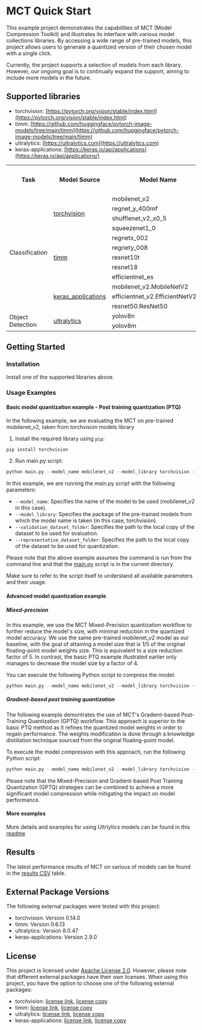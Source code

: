 # MCT Quick Start 

This example project demonstrates the capabilities of MCT (Model Compression Toolkit) and illustrates its interface
with various model collections libraries. By accessing a wide range of pre-trained models, this project allows users to
generate a quantized version of their chosen model with a single click. 

Currently, the project supports a selection of models from each library. However, our ongoing goal is to continually
expand the support, aiming to include more models
in the future.   


## Supported libraries
- torchvision: [https://pytorch.org/vision/stable/index.html](https://pytorch.org/vision/stable/index.html)
- timm: [https://github.com/huggingface/pytorch-image-models/tree/main/timm](https://github.com/huggingface/pytorch-image-models/tree/main/timm)
- ultralytics: [https://ultralytics.com](https://ultralytics.com)
- keras-applications: [https://keras.io/api/applications](https://keras.io/api/applications/)

<table>
    <tr>
        <th rowspan="2">Task</th>
        <th rowspan="2">Model Source</th>
        <th rowspan="2">Model Name</th>
        <th rowspan="2">Dataset Name</th>
        <th colspan="2">Float</th>
        <th colspan="2">Quantized</th>
    </tr>
    <tr>
        <th>Accuracy</th>
        <th>Size [MB]</th>
        <th>Accuracy</th>
        <th>Size [MB]</th>
    </tr>
    <!-- Classification Models (ImageNet) -->
    <tr>
        <td rowspan="12">Classification</td>
        <td rowspan="4"><a href="https://github.com/pytorch/vision">torchvision</a></td>
        <td>mobilenet_v2</td>
        <td>ImageNet</td>
        <td>72.15%</td>
        <td></td>
        <td>71.88%</td>
        <td>3.47</td>
    </tr>
    <tr>
        <td>regnet_y_400mf</td>
        <td>ImageNet</td>
        <td>75.78%</td>
        <td></td>
        <td>75.42%</td>
        <td>4.31</td>
    </tr>
    <tr>
        <td>shufflenet_v2_x0_5</td>
        <td>ImageNet</td>
        <td>60.55%</td>
        <td></td>
        <td>59.7%</td>
        <td>1.36</td>
    </tr>
    <tr>
        <td>squeezenet1_0</td>
        <td>ImageNet</td>
        <td>58.1%</td>
        <td></td>
        <td>57.67%</td>
        <td>1.24</td>
    </tr>
    <tr>
        <td rowspan="5"><a href="https://github.com/rwightman/pytorch-image-models">timm</a></td>
        <td>regnetx_002</td>
        <td>ImageNet</td>
        <td>68.76%</td>
        <td></td>
        <td>68.27%</td>
        <td>2.67</td>
    </tr>
    <tr>
        <td>regnety_008</td>
        <td>ImageNet</td>
        <td>76.32%</td>
        <td></td>
        <td>75.98%</td>
        <td>6.23</td>
    </tr>
    <tr>
        <td>resnet10t</td>
        <td>ImageNet</td>
        <td>66.56%</td>
        <td></td>
        <td>66.43%</td>
        <td>5.43</td>
    </tr>
    <tr>
        <td>resnet18</td>
        <td>ImageNet</td>
        <td>69.76%</td>
        <td></td>
        <td>69.61%</td>
        <td>11.68</td>
    </tr>
    <tr>
        <td>efficientnet_es</td>
        <td>ImageNet</td>
        <td>78.08%</td>
        <td></td>
        <td>77.74%</td>
        <td>5.39</td>
    </tr> 
    <tr>
        <td rowspan="3"><a href="https://github.com/keras-team/keras-applications">keras_applications</a></td>
        <td>mobilenet_v2.MobileNetV2</td>
        <td>ImageNet</td>
        <td>71.85%</td>
        <td></td>
        <td>71.57%</td>
        <td>3.47</td>
    </tr>
    <tr>
        <td>efficientnet_v2.EfficientNetV2B0</td>
        <td>ImageNet</td>
        <td>78.41%</td>
        <td></td>
        <td>77.44%</td>
        <td>7.06</td>
    </tr>
    <tr>
        <td>resnet50.ResNet50</td>
        <td>ImageNet</td>
        <td>74.22%</td>
        <td></td>
        <td>74.08%</td>
        <td>25.5</td>
    </tr>
    <!-- Object Detection Models (COCO) -->
    <tr>
        <td rowspan="2">Object Detection</td>
        <td rowspan="2"><a href="https://github.com/ultralytics">ultralytics</a></td>
        <td>yolov8n</td>
        <td>COCO</td>
        <td>37.04%</td>
        <td></td>
        <td>36.17%</td>
        <td>3.15</td>
    </tr>
    <tr>
        <td>yolov8m</td>
        <td>COCO</td>
        <td>49.99%</td>
        <td></td>
        <td>49.4%</td>
        <td>25.9</td>
    </tr>
</table>


## Getting Started
### Installation 
Install one of the supported libraries above.


### Usage Examples
#### Basic model quantization example - Post training quantization (PTQ)
In the following example, we are evaluating the MCT on pre-trained mobilenet_v2, taken from torchvision models library
1. Install the required library using `pip`:
```bash
pip install torchvision
 ```
2. Run main.py script:
```python
python main.py --model_name mobilenet_v2 --model_library torchvision --validation_dataset_folder <my path> --representative_dataset_folder <my path> 
```
In this example, we are running the main.py script with the following parameters:
- `--model_name`: Specifies the name of the model to be used (mobilenet_v2 in this case).
- `--model_library`: Specifies the package of the pre-trained models from which the model name is taken (in this case, torchvision).
- `--validation_dataset_folder`: Specifies the path to the local copy of the dataset to be used for evaluation.
- `--representative_dataset_folder`: Specifies the path to the local copy of the dataset to be used for quantization.

Please note that the above example assumes the command is run from the command line and that the [main.py](./main.py) script is in the current directory.

Make sure to refer to the script itself to understand all available parameters and their usage.

#### Advanced model quantization example
##### Mixed-precision 
In this example, we use the MCT Mixed-Precision quantization workflow to further reduce the model's size, with minimal reduction in the quantized model accuracy. 
We use the same pre-trained mobilenet_v2 model as our baseline, with the goal of attaining a model size
that is 1/5 of the original floating-point model weights size. This is equivalent to a size reduction factor of 5. 
In contrast, the basic PTQ example illustrated earlier only manages to decrease the model size by a factor of 4.

You can execute the following Python script to compress the model:
```python
python main.py --model_name mobilenet_v2 --model_library torchvision --mp_weights_compression 5 --validation_dataset_folder <my path> --representative_dataset_folder <my path> 
```

##### Gradient-based post training quantization 
The following example demontrates the use of MCT's Gradient-based Post-Training Quantization (GPTQ) workflow. 
This approach is superior to the basic PTQ method as it refines the quantized model weights in order to regain performance.
The weights modification is done through a knowledge distillation technique sourced from the original floating-point model.

To execute the model compression with this approach, run the following Python script:
```python
python main.py --model_name mobilenet_v2 --model_library torchvision --gptq --validation_dataset_folder <my path> --representative_dataset_folder <my path> 
```

Please note that the Mixed-Precision and Gradient-based Post Training Quantization (GPTQ) strategies can be combined to achieve a more significant model compression while mitigating the impact on model performance.
#### More examples
More details and examples for using Ultrlytics models can be found in this [readme](./pytorch_fw/ultralytics_lib/README.md)   

## Results
The latest performance results of MCT on various of models can be found in the [results CSV](./results/model_quantization_results.csv) table. 

## External Package Versions

The following external packages were tested with this project:

- torchvision: Version 0.14.0
- timm: Version 0.6.13
- ultralytics: Version 8.0.47
- keras-applications: Version 2.9.0

## License
This project is licensed under [Apache License 2.0](../../LICENSE.md).
However, please note that different external packages have their own licenses. When using this project, you have the option to choose one of the following external packages:

- torchvision: [license link](https://github.com/UiPath/torchvision/blob/master/LICENSE), [license copy](./pytorch_fw/torchvision_lib/LICENSE)
- timm: [license link](https://github.com/huggingface/pytorch-image-models/blob/main/LICENSE), [license copy](./pytorch_fw/timm_lib/LICENSE)
- ultralytics: [license link](https://github.com/ultralytics/ultralytics/blob/main/LICENSE), [license copy](./pytorch_fw/ultralytics_lib/LICENSE)
- keras-applications: [license link](https://github.com/keras-team/keras-applications/blob/master/LICENSE), [license copy](./keras_fw/keras_applications/LICENSE)
